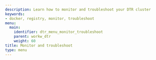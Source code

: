 ```yaml
---
description: Learn how to monitor and troubleshoot your DTR cluster
keywords:
- docker, registry, monitor, troubleshoot
menu:
  main:
    identifier: dtr_menu_monitor_troubleshoot
    parent: workw_dtr
    weight: 60
title: Monitor and troubleshoot
type: menu
---
```

